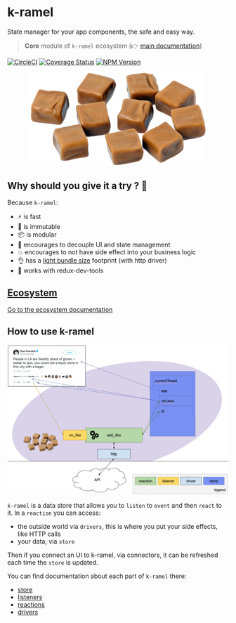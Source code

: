 # k-ramel

State manager for your app components, the safe and easy way.

> **Core** module of `k-ramel` ecosystem (👉 [main documentation](https://github.com/alakarteio/k-ramel))

[![CircleCI](https://circleci.com/gh/alakarteio/k-ramel.svg?style=shield)](https://circleci.com/gh/alakarteio/k-ramel) [![Coverage Status](https://coveralls.io/repos/github/alakarteio/k-ramel/badge.svg?branch=master)](https://coveralls.io/github/alakarteio/k-ramel?branch=master) [![NPM Version](https://badge.fury.io/js/k-ramel.svg)](https://www.npmjs.com/package/k-ramel)

<p align="center">
  <img src="./doc/logo.png" width="400" />
</p>

## Why should you give it a try ? 🤔
Because `k-ramel`:
 - ⚡️ is fast
 - 📸 is immutable
 - 📦 is modular
 - 💎 encourages to decouple UI and state management
 - 💥 encourages to not have side effect into your business logic
 - 👌 has a [light bundle size](https://bundlephobia.com/result?p=k-ramel@next) footprint (with http driver)
 - 🐛 works with redux-dev-tools

## [Ecosystem](https://github.com/alakarteio/k-ramel#ecosystem)
[Go to the ecosystem documentation](https://github.com/alakarteio/k-ramel#ecosystem)

## How to use k-ramel
<p align="center">
  <img src="./doc/graph.png" width="800" />
</p>

`k-ramel` is a data store that allows you to `listen` to `event` and then `react` to it.
In a `reaction` you can access:
 - the outside world via `drivers`, this is where you put your side effects, like HTTP calls
 - your data, via `store`

Then if you connect an UI to k-ramel, via connectors, it can be refreshed each time the `store` is updated.

You can find documentation about each part of `k-ramel` there:
 - [store](https://github.com/alakarteio/k-ramel/blob/master/packages/k-ramel/doc/STORE.md)
 - [listeners](https://github.com/alakarteio/k-ramel/blob/master/packages/k-ramel/doc/LISTENERS.md)
 - [reactions](https://github.com/alakarteio/k-ramel/blob/master/packages/k-ramel/doc/REACTIONS.md)
 - [drivers](https://github.com/alakarteio/k-ramel/blob/master/packages/k-ramel/doc/DRIVERS.md)
